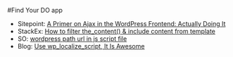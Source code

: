 #Find Your DO app

* Sitepoint: [A Primer on Ajax in the WordPress Frontend: Actually Doing It](http://code.tutsplus.com/tutorials/a-primer-on-ajax-in-the-wordpress-frontend-actually-doing-it--wp-27073)
* StackEx: [How to filter the_content() & include content from template](http://wordpress.stackexchange.com/questions/133866/how-to-filter-the-content-include-content-from-template)
* SO: [wordpress path url in js script file](http://stackoverflow.com/questions/5221630/wordpress-path-url-in-js-script-file)
* Blog: [Use wp_localize_script, It Is Awesome](https://pippinsplugins.com/use-wp_localize_script-it-is-awesome/)
